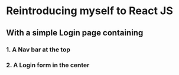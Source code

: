 # Reintroducing myself to React JS

## With a simple Login page containing

### 1. A Nav bar at the top
### 2. A Login form in the center